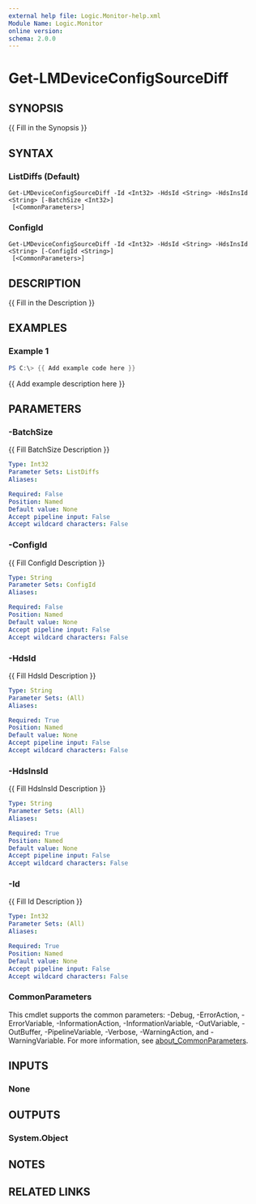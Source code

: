 ```yaml
---
external help file: Logic.Monitor-help.xml
Module Name: Logic.Monitor
online version:
schema: 2.0.0
---
```


# Get-LMDeviceConfigSourceDiff

## SYNOPSIS
{{ Fill in the Synopsis }}

## SYNTAX

### ListDiffs (Default)
```
Get-LMDeviceConfigSourceDiff -Id <Int32> -HdsId <String> -HdsInsId <String> [-BatchSize <Int32>]
 [<CommonParameters>]
```

### ConfigId
```
Get-LMDeviceConfigSourceDiff -Id <Int32> -HdsId <String> -HdsInsId <String> [-ConfigId <String>]
 [<CommonParameters>]
```

## DESCRIPTION
{{ Fill in the Description }}

## EXAMPLES

### Example 1
```powershell
PS C:\> {{ Add example code here }}
```

{{ Add example description here }}

## PARAMETERS

### -BatchSize
{{ Fill BatchSize Description }}

```yaml
Type: Int32
Parameter Sets: ListDiffs
Aliases:

Required: False
Position: Named
Default value: None
Accept pipeline input: False
Accept wildcard characters: False
```

### -ConfigId
{{ Fill ConfigId Description }}

```yaml
Type: String
Parameter Sets: ConfigId
Aliases:

Required: False
Position: Named
Default value: None
Accept pipeline input: False
Accept wildcard characters: False
```

### -HdsId
{{ Fill HdsId Description }}

```yaml
Type: String
Parameter Sets: (All)
Aliases:

Required: True
Position: Named
Default value: None
Accept pipeline input: False
Accept wildcard characters: False
```

### -HdsInsId
{{ Fill HdsInsId Description }}

```yaml
Type: String
Parameter Sets: (All)
Aliases:

Required: True
Position: Named
Default value: None
Accept pipeline input: False
Accept wildcard characters: False
```

### -Id
{{ Fill Id Description }}

```yaml
Type: Int32
Parameter Sets: (All)
Aliases:

Required: True
Position: Named
Default value: None
Accept pipeline input: False
Accept wildcard characters: False
```

### CommonParameters
This cmdlet supports the common parameters: -Debug, -ErrorAction, -ErrorVariable, -InformationAction, -InformationVariable, -OutVariable, -OutBuffer, -PipelineVariable, -Verbose, -WarningAction, and -WarningVariable. For more information, see [about_CommonParameters](http://go.microsoft.com/fwlink/?LinkID=113216).

## INPUTS

### None
## OUTPUTS

### System.Object
## NOTES

## RELATED LINKS
